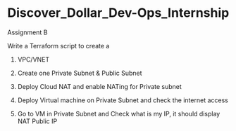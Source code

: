 # Discover_Dollar_Dev-Ops_Internship
Assignment B

Write a Terraform script to create a  

1. VPC/VNET 

2. Create one Private Subnet & Public Subnet  

3. Deploy Cloud NAT and enable NATing for Private subnet 

4. Deploy Virtual machine on Private Subnet and check the internet access 

5. Go to VM in Private Subnet and Check what is my IP, it should display NAT Public IP
